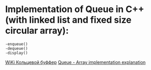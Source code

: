 # Implementation of Queue in C++ (with linked list and fixed size circular array):

    -enqueue()
    -dequeue()
    -display()

   



[WiKi Кольцевой буффер](https://ru.wikipedia.org/wiki/Кольцевой_буфер)
[Queue - Array implementation explanation](https://www.cs.bu.edu/teaching/c/queue/array/types.html)
